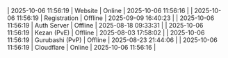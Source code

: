 | 2025-10-06 11:56:19 | Website | Online | 2025-10-06 11:56:16 |
| 2025-10-06 11:56:19 | Registration | Offline | 2025-09-09 16:40:23 |
| 2025-10-06 11:56:19 | Auth Server | Offline | 2025-08-18 09:33:31 |
| 2025-10-06 11:56:19 | Kezan (PvE) | Offline | 2025-08-03 17:58:02 |
| 2025-10-06 11:56:19 | Gurubashi (PvP) | Offline | 2025-08-23 21:44:06 |
| 2025-10-06 11:56:19 | Cloudflare | Online | 2025-10-06 11:56:16 |
